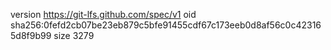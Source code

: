 version https://git-lfs.github.com/spec/v1
oid sha256:0fefd2cb07be23eb879c5bfe91455cdf67c173eeb0d8af56c0c423165d8f9b99
size 3279
